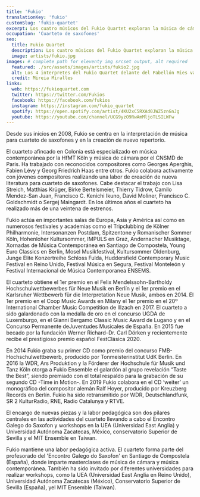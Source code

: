 ```yaml
---
title: 'Fukio'
translationKey: 'fukio'
customSlug: 'fukio-quartet'
excerpt: Los cuatro músicos del Fukio Quartet exploran la música de cámara para saxofón y actúan en importantes salas de conciertos de España, Alemania, Inglaterra y China.
occupation: 'Cuarteto de saxofones'
seo:
  title: Fukio Quartet
  description: Los cuatro músicos del Fukio Quartet exploran la música de cámara para saxofón y actúan en importantes salas de conciertos de España, Alemania, Inglaterra y China.
  image: artists/fukio.jpg
images: # complete path for eleventy img srcset output, alt required
  featured: ./src/assets/images/artists/fukio2.jpg
  alt: Los 4 interpretes del Fukio Quartet delante del Pabellón Mies van der Rohe, tocando sus instrumentos
  credit: Mireia Miralles
links:
  web: https://fukioquartet.com
  twitter: https://twitter.com/Fukios
  facebook: https://facebook.com/fukios
  instagram: https://instagram.com/fukio_quartet
  spotify: https://open.spotify.com/artist/4KU2xC5RXAd0JWZ5znGnJg
  youtube: https://youtube.com/channel/UCG9yzO9RwAmMljoTLSILWFw
---
```


Desde sus inicios en 2008, Fukio se centra en la interpretación de música para cuarteto de saxofones y en la creación de nuevo repertorio.

El cuarteto afincado en Colonia está especializado en música contemporánea por la HfMT Köln y música de cámara por el CNSMD de Paris. Ha trabajado con reconocidos compositores como Georges Aperghis, Fabien Lévy y Georg Friedrich Haas entre otros. Fukio colabora activamente con jóvenes compositores realizando una labor de creación de nueva literatura para cuarteto de saxofones. Cabe destacar el trabajo con Lisa Streich, Matthias Krüger, Birke Bertelsmeier, Thierry Tidrow, Camilo Mendez-San Juan, Francisco C. Kenichi Ikuno, David Moliner, Francisco C. Goldschmidt o Sergej Maingardt. En los últimos años el cuarteto ha realizado más de una veintena de estrenos.

Fukio actúa en importantes salas de Europa, Asia y América así como en numerosos festivales y academias como el Tripclubbing de Kölner Philharmonie, Intersonanzen Postdam, Spitzentone y Romanischer Sommer Köln, Hohenloher Kultursommer, IMPULS en Graz, Andernacher Musiktage, Xornadas de Música Contemporánea en Santiago de Compostela, Young Euro Classics en Berlin, Mosel Musikfestival, Kultursommer Oldenburg, Junge Elite Konzertreihe Schloss Fulda, Huddersfield Contemporary Music Festival en Reino Unido, Festival Música en Segura, Festival Monteleón y Festival Internacional de Música Contemporanea ENSEMS.

El cuarteto obtiene el 1er premio en el Felix Mendelssohn-Bartholdy Hochschulwettbewerbes für Neue Musik en Berlín y el 1er premio en el Karlsruher Wettbewerb für die Interpretation Neue Musik, ambos en 2014. El 1er premio en el Coop Music Awards en Milany el 1er premio en el 20º International Chamber Music Competition de Illzach en 2017. El cuarteto a sido galardonado con la medalla de oro en el concurso UGDA de Luxemburgo, en el Gianni Bergamo Classic Music Award de Lugano y en el Concurso Permanente deJuventudes Musicales de España. En 2015 fue becado por la fundación Werner Richard–Dr. Carl Dörken y recientemente recibe el prestigioso premio español FestClásica 2020.

En 2014 Fukio graba su primer CD como premio del concurso FMB-Hochschulwettbewerb, producido por Tonmeisterinstitut UdK Berlin. En 2016 la WDR, Ars Produktion y la Förderer der Hochschule für Musik und Tanz Köln otorga a Fukio Ensemble el galardón al grupo revelación “Taste the Best”, siendo premiado con el total respaldo para la grabación de su segundo CD -Time in Motion-. En 2019 Fukio colabora en el CD ‘weiter’ un monográfico del compositor alemán Ralf Hoyer, producido por Kreuzberg Records en Berlín. Fukio ha sido retransmitido por WDR, Deutschlandfunk, SR 2 KulturRadio, RNE, Radio Catalunya y RTVE.

El encargo de nuevas piezas y la labor pedagógica son dos pilares centrales en las actividades del cuarteto llevando a cabo el Encontro Galego do Saxofon y workshops en la UEA (Universidad East Anglia) y Universidad Autónoma Zacatecas, México, conservatorio Superior de Sevilla y el MIT Ensemble en Taiwan.

Fukio mantiene una labor pedagógica activa. El cuarteto forma parte del profesorado del 'Encontro Galego do Saxofon' en Santiago de Compostela (España), donde imparte masterclases de música de cámara y música contemporánea. También ha sido invitado por diferentes universidades para realizar workshops, como la UEA (Universidad East
Anglia en Reino Unido), Universidad Autónoma Zacatecas (México), Conservatorio Superior de Sevilla (España), yel MIT Ensemble (Taiwan).
